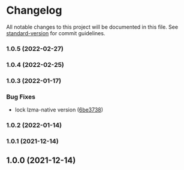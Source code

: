 # Changelog

All notable changes to this project will be documented in this file. See [standard-version](https://github.com/conventional-changelog/standard-version) for commit guidelines.

### 1.0.5 (2022-02-27)

### 1.0.4 (2022-02-25)

### 1.0.3 (2022-01-17)


### Bug Fixes

* lock lzma-native version ([6be3738](https://github.com/microlinkhq/ffprobe/commit/6be37383435c7f2173d5a0e3ba40f8cc5767e1b8))

### 1.0.2 (2022-01-14)

### 1.0.1 (2021-12-14)

## 1.0.0 (2021-12-14)
